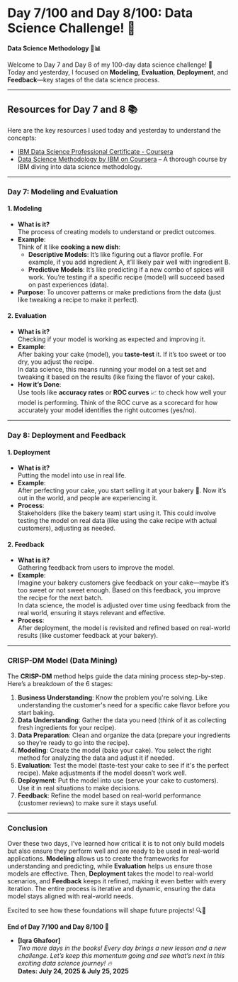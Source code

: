 # Day 7/100 and Day 8/100: Data Science Challenge! 🚀  
**Data Science Methodology 🧠📊**

Welcome to Day 7 and Day 8 of my 100-day data science challenge! 🎉  
Today and yesterday, I focused on **Modeling**, **Evaluation**, **Deployment**, and **Feedback**—key stages of the data science process.

---

## **Resources for Day 7 and 8** 📚

Here are the key resources I used today and yesterday to understand the concepts:

- [IBM Data Science Professional Certificate - Coursera](https://www.coursera.org/professional-certificates/ibm-data-science)
- [Data Science Methodology by IBM on Coursera](https://www.coursera.org/learn/data-science-methodology) – A thorough course by IBM diving into data science methodology.

---

### **Day 7: Modeling and Evaluation**

#### **1. Modeling**
- **What is it?**  
  The process of creating models to understand or predict outcomes.
- **Example**:  
  Think of it like **cooking a new dish**:  
  - **Descriptive Models**: It’s like figuring out a flavor profile. For example, if you add ingredient A, it’ll likely pair well with ingredient B.  
  - **Predictive Models**: It’s like predicting if a new combo of spices will work. You’re testing if a specific recipe (model) will succeed based on past experiences (data).
- **Purpose**: To uncover patterns or make predictions from the data (just like tweaking a recipe to make it perfect).

#### **2. Evaluation**
- **What is it?**  
  Checking if your model is working as expected and improving it.
- **Example**:  
  After baking your cake (model), you **taste-test** it. If it’s too sweet or too dry, you adjust the recipe.  
  In data science, this means running your model on a test set and tweaking it based on the results (like fixing the flavor of your cake).
- **How it’s Done**:  
  Use tools like **accuracy rates** or **ROC curves** 📈 to check how well your model is performing. Think of the ROC curve as a scorecard for how accurately your model identifies the right outcomes (yes/no).

---

### **Day 8: Deployment and Feedback**

#### **1. Deployment**
- **What is it?**  
  Putting the model into use in real life.
- **Example**:  
  After perfecting your cake, you start selling it at your bakery 🍰. Now it’s out in the world, and people are experiencing it.
- **Process**:  
  Stakeholders (like the bakery team) start using it. This could involve testing the model on real data (like using the cake recipe with actual customers), adjusting as needed.

#### **2. Feedback**
- **What is it?**  
  Gathering feedback from users to improve the model.
- **Example**:  
  Imagine your bakery customers give feedback on your cake—maybe it’s too sweet or not sweet enough. Based on this feedback, you improve the recipe for the next batch.  
  In data science, the model is adjusted over time using feedback from the real world, ensuring it stays relevant and effective.
- **Process**:  
  After deployment, the model is revisited and refined based on real-world results (like customer feedback at your bakery).

---

### **CRISP-DM Model (Data Mining)**

The **CRISP-DM** method helps guide the data mining process step-by-step. Here’s a breakdown of the 6 stages:

1. **Business Understanding**: Know the problem you're solving. Like understanding the customer's need for a specific cake flavor before you start baking.
2. **Data Understanding**: Gather the data you need (think of it as collecting fresh ingredients for your recipe).
3. **Data Preparation**: Clean and organize the data (prepare your ingredients so they’re ready to go into the recipe).
4. **Modeling**: Create the model (bake your cake). You select the right method for analyzing the data and adjust it if needed.
5. **Evaluation**: Test the model (taste-test your cake to see if it's the perfect recipe). Make adjustments if the model doesn’t work well.
6. **Deployment**: Put the model into use (serve your cake to customers). Use it in real situations to make decisions.
7. **Feedback**: Refine the model based on real-world performance (customer reviews) to make sure it stays useful.

---

### **Conclusion**

Over these two days, I’ve learned how critical it is to not only build models but also ensure they perform well and are ready to be used in real-world applications. **Modeling** allows us to create the frameworks for understanding and predicting, while **Evaluation** helps us ensure those models are effective. Then, **Deployment** takes the model to real-world scenarios, and **Feedback** keeps it refined, making it even better with every iteration. The entire process is iterative and dynamic, ensuring the data model stays aligned with real-world needs.

Excited to see how these foundations will shape future projects! 🔍🚀

**End of Day 7/100 and Day 8/100 🚀**  
- **[Iqra Ghafoor]**  
*Two more days in the books! Every day brings a new lesson and a new challenge. Let’s keep this momentum going and see what’s next in this exciting data science journey! 🔥*  
**Dates: July 24, 2025 & July 25, 2025**

